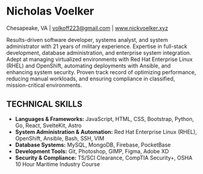 # Nicholas Voelker
Chesapeake, VA | volkoff223@gmail.com | www.nickvoelker.xyz

Results-driven software developer, systems analyst, and system administrator with 21 years of military experience. Expertise in full-stack development, database administration, and enterprise system integration. Adept at managing virtualized environments with Red Hat Enterprise Linux (RHEL) and OpenShift, automating deployments with Ansible, and enhancing system security. Proven track record of optimizing performance, reducing manual workloads, and ensuring compliance in classified, mission-critical environments.

## TECHNICAL SKILLS

- **Languages & Frameworks:** JavaScript, HTML, CSS, Bootstrap, Python, Go, React, SvelteKit, Astro
- **System Administration & Automation:** Red Hat Enterprise Linux (RHEL), OpenShift, Ansible, Bash, SSH, VIM
- **Database Systems:** MySQL, MongoDB, Firebase, PocketBase
- **Development Tools:** Git, Photoshop, GIMP, Figma, Adobe XD
- **Security & Compliance:** TS/SCI Clearance, CompTIA Security+, OSHA 10 Hour Maritime Industry Course
